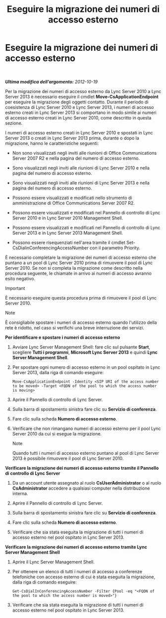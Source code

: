 ﻿---
title: Eseguire la migrazione dei numeri di accesso esterno
TOCTitle: Eseguire la migrazione dei numeri di accesso esterno
ms:assetid: e0dfaed2-64c7-45cb-aaa9-d6117a26625d
ms:mtpsurl: https://technet.microsoft.com/it-it/library/JJ721909(v=OCS.15)
ms:contentKeyID: 49887786
ms.date: 08/24/2015
mtps_version: v=OCS.15
ms.translationtype: HT
---

# Eseguire la migrazione dei numeri di accesso esterno

 

_**Ultima modifica dell'argomento:** 2012-10-19_

Per la migrazione dei numeri di accesso esterno da Lync Server 2010 a Lync Server 2013 è necessario eseguire il cmdlet **Move-CsApplicationEndpoint** per eseguire la migrazione degli oggetti contatto. Durante il periodo di coesistenza di Lync Server 2010 e Lync Server 2013, i numeri di accesso esterno creati in Lync Server 2013 si comportano in modo simile ai numeri di accesso esterno creati in Lync Server 2010, come descritto in questa sezione.

I numeri di accesso esterno creati in Lync Server 2010 e spostati in Lync Server 2013 o creati in Lync Server 2013 prima, durante o dopo la migrazione, hanno le caratteristiche seguenti:

  - Non sono visualizzati negli inviti alle riunioni di Office Communications Server 2007 R2 e nella pagina del numero di accesso esterno.

  - Sono visualizzati negli inviti alle riunioni di Lync Server 2010 e nella pagina del numero di accesso esterno.

  - Sono visualizzati negli inviti alle riunioni di Lync Server 2013 e nella pagina del numero di accesso esterno.

  - Possono essere visualizzati e modificati nello strumento di amministrazione di Office Communications Server 2007 R2.

  - Possono essere visualizzati e modificati nel Pannello di controllo di Lync Server 2010 e in Lync Server 2010 Management Shell.

  - Possono essere visualizzati e modificati nel Pannello di controllo di Lync Server 2013 e in Lync Server 2013 Management Shell.

  - Possono essere risequenziati nell'area tramite il cmdlet Set-CsDialinConferencingAccessNumber con il parametro Priority.

È necessario completare la migrazione dei numeri di accesso esterno che puntano a un pool di Lync Server 2010 prima di rimuovere il pool di Lync Server 2010. Se non si completa la migrazione come descritto nella procedura seguente, le chiamate in arrivo ai numeri di accesso avranno esito negativo.

> [!IMPORTANT]  
> È necessario eseguire questa procedura prima di rimuovere il pool di Lync Server 2010.


> [!NOTE]
> È consigliabile spostare i numeri di accesso esterno quando l'utilizzo della rete è ridotto, nel caso si verifichi una breve interruzione dei servizi.



**Per identificare e spostare i numeri di accesso esterno**

1.  Avviare Lync Server Management Shell: fare clic sul pulsante **Start**, scegliere **Tutti i programmi**, **Microsoft Lync Server 2013** e quindi **Lync Server Management Shell**.

2.  Per spostare ogni numero di accesso esterno in un pool ospitato in Lync Server 2013, dalla riga di comando eseguire:
    
        Move-CsApplicationEndpoint -Identity <SIP URI of the access number to be moved> -Target <FQDN of the pool to which the access number is moving>

3.  Aprire il Pannello di controllo di Lync Server.

4.  Sulla barra di spostamento sinistra fare clic su **Servizio di conferenza**.

5.  Fare clic sulla scheda **Numero di accesso esterno**.

6.  Verificare che non rimangano numeri di accesso esterno per il pool Lync Server 2010 da cui si esegue la migrazione.
    

    > [!NOTE]
    > Quando tutti i numeri di accesso esterno puntano al pool di Lync Server 2013 è possibile rimuovere il pool di Lync Server 2010.



**Verificare la migrazione dei numeri di accesso esterno tramite il Pannello di controllo di Lync Server**

1.  Da un account utente assegnato al ruolo **CsUserAdministrator** o al ruolo **CsAdministrator** accedere a qualsiasi computer nella distribuzione interna.

2.  Aprire il Pannello di controllo di Lync Server.

3.  Sulla barra di spostamento sinistra fare clic su **Servizio di conferenza**.

4.  Fare clic sulla scheda **Numero di accesso esterno**.

5.  Verificare che sia stata eseguita la migrazione di tutti i numeri di accesso esterno nel pool ospitato in Lync Server 2013.

**Verificare la migrazione dei numeri di accesso esterno tramite Lync Server Management Shell**

1.  Aprire il Lync Server Management Shell.

2.  Per ottenere un elenco di tutti i numeri di accesso a conferenze telefoniche con accesso esterno di cui è stata eseguita la migrazione, dalla riga di comando eseguire:
    
        Get-CsDialInConferencingAccessNumber -Filter {Pool -eq "<FQDN of the pool to which the access number is moved>"}

3.  Verificare che sia stata eseguita la migrazione di tutti i numeri di accesso esterno nel pool ospitato in Lync Server 2013.

